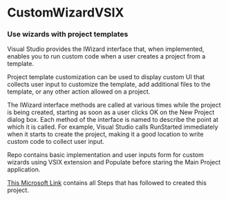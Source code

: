 # CustomWizardVSIX
### Use wizards with project templates

Visual Studio provides the IWizard interface that, when implemented, enables you to run custom code when a user creates a project from a template.

Project template customization can be used to display custom UI that collects user input to customize the template, add additional files to the template, or any other action allowed on a project.

The IWizard interface methods are called at various times while the project is being created, starting as soon as a user clicks OK on the New Project dialog box. Each method of the interface is named to describe the point at which it is called. For example, Visual Studio calls RunStarted immediately when it starts to create the project, making it a good location to write custom code to collect user input.

Repo contains basic implementation and user inputs form for custom wizards using VSIX extension and Populate before staring the Main Project application.

[This Microsoft Link](https://docs.microsoft.com/en-us/visualstudio/extensibility/creating-custom-project-and-item-templates?view=vs-2019) contains all Steps that has followed to created this project.
